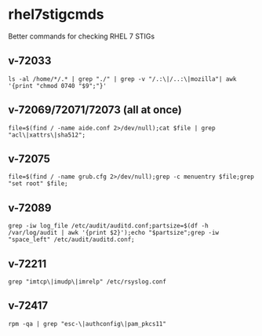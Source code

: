 # rhel7stigcmds
Better commands for checking RHEL 7 STIGs

## v-72033
`ls -al /home/*/.* | grep "./" | grep -v "/.:\|/..:\|mozilla"| awk '{print "chmod 0740 "$9";"}'`

## v-72069/72071/72073 (all at once)
`file=$(find / -name aide.conf 2>/dev/null);cat $file | grep "acl\|xattrs\|sha512";`

## v-72075
`file=$(find / -name grub.cfg 2>/dev/null);grep -c menuentry $file;grep "set root" $file;`

## v-72089
`grep -iw log_file /etc/audit/auditd.conf;partsize=$(df -h /var/log/audit | awk '{print $2}');echo "$partsize";grep -iw "space_left" /etc/audit/auditd.conf;`

## v-72211
`grep "imtcp\|imudp\|imrelp" /etc/rsyslog.conf`

## v-72417
`rpm -qa | grep "esc-\|authconfig\|pam_pkcs11"`

